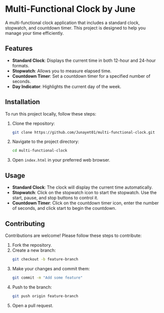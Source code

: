 

# Multi-Functional Clock by June

A multi-functional clock application that includes a standard clock, stopwatch, and countdown timer. This project is designed to help you manage your time efficiently.

## Features

- **Standard Clock**: Displays the current time in both 12-hour and 24-hour formats.
- **Stopwatch**: Allows you to measure elapsed time.
- **Countdown Timer**: Set a countdown timer for a specified number of seconds.
- **Day Indicator**: Highlights the current day of the week.

## Installation

To run this project locally, follow these steps:

1. Clone the repository:
    ```sh
    git clone https://github.com/Junayet01/multi-functional-clock.git
    ```
2. Navigate to the project directory:
    ```sh
    cd multi-functional-clock
    ```
3. Open `index.html` in your preferred web browser.

## Usage

- **Standard Clock**: The clock will display the current time automatically.
- **Stopwatch**: Click on the stopwatch icon to start the stopwatch. Use the start, pause, and stop buttons to control it.
- **Countdown Timer**: Click on the countdown timer icon, enter the number of seconds, and click start to begin the countdown.

## Contributing

Contributions are welcome! Please follow these steps to contribute:

1. Fork the repository.
2. Create a new branch:
    ```sh
    git checkout -b feature-branch
    ```
3. Make your changes and commit them:
    ```sh
    git commit -m "Add some feature"
    ```
4. Push to the branch:
    ```sh
    git push origin feature-branch
    ```
5. Open a pull request.

